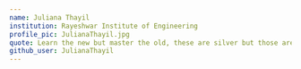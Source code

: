 ```yaml
---
name: Juliana Thayil
institution: Rayeshwar Institute of Engineering 
profile_pic: JulianaThayil.jpg 
quote: Learn the new but master the old, these are silver but those are gold 
github_user: JulianaThayil
---
```

